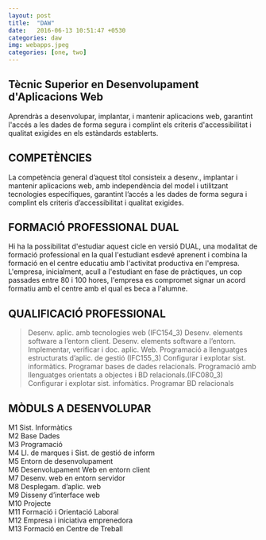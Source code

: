 ```yaml
---
layout: post
title:  "DAW"
date:   2016-06-13 10:51:47 +0530
categories: daw 
img: webapps.jpeg
categories: [one, two]
---
```

## Tècnic Superior en Desenvolupament d'Aplicacions Web ##
 

Aprendràs a desenvolupar, implantar, i mantenir aplicacions web, garantint l'accés a les dades de forma segura i complint els criteris d'accessibilitat i qualitat exigides en els estàndards establerts.

## COMPETÈNCIES
La competència general d’aquest títol consisteix a desenv., implantar i mantenir aplicacions web, amb independència del model i utilitzant tecnologies específiques, garantint l’accés a les dades de forma segura i complint els criteris d’accessibilitat  i qualitat exigides.

 

## FORMACIÓ PROFESSIONAL DUAL
Hi ha la possibilitat d'estudiar aquest cicle en versió DUAL, una modalitat de formació professional en la qual l'estudiant esdevé aprenent i combina la formació en el centre educatiu amb l'activitat productiva en l'empresa. L'empresa, inicialment, acull a l'estudiant en fase de pràctiques, un cop passades entre 80 i 100 hores, l'empresa es compromet signar un acord formatiu amb el centre amb el qual es beca a l'alumne. 

 

## QUALIFICACIÓ PROFESSIONAL
>Desenv. aplic. amb tecnologies web (IFC154_3)
>Desenv. elements software a l’entorn client.
>Desenv. elements software a l’entorn.
>Implementar, verificar i doc. aplic. Web.
>Programació a llenguatges estructurats d’aplic. de gestió (IFC155_3)
>Configurar i explotar sist. informàtics.
>Programar bases de dades relacionals.
>Programació amb llenguatges  orientats a objectes i BD relacionals.(IFC080_3)
>Configurar i explotar sist. infomàtics. Programar BD relacionals

## MÒDULS A DESENVOLUPAR
M1	Sist. Informàtics	 
M2	Base Dades	 
M3	Programació	 
M4	Ll. de marques i Sist. de gestió de inform	 
M5	Entorn de desenvolupament	 
M6	Desenvolupament Web en entorn client	 
M7	Desenv. web en entorn servidor	 
M8	Desplegam. d’aplic. web	 
M9	Disseny d’interface web	 
M10	Projecte	 
M11	Formació i Orientació Laboral	 
M12	Empresa i iniciativa emprenedora	 
M13	Formació en Centre de Treball	 

